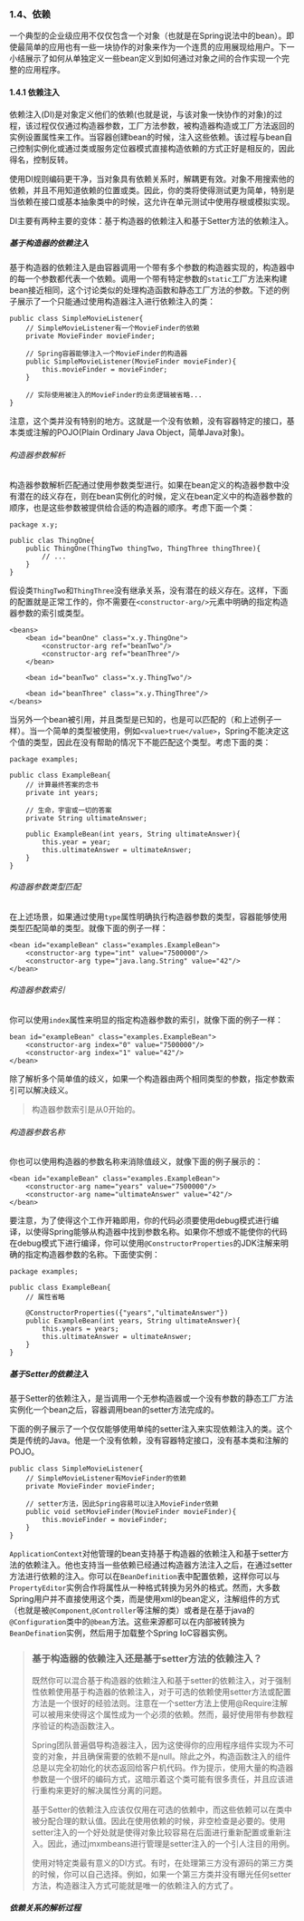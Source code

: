 ### 1.4、依赖

一个典型的企业级应用不仅仅包含一个对象（也就是在Spring说法中的bean）。即使最简单的应用也有一些一块协作的对象来作为一个连贯的应用展现给用户。下一小结展示了如何从单独定义一些bean定义到如何通过对象之间的合作实现一个完整的应用程序。

#### 1.4.1 依赖注入

依赖注入\(DI\)是对象定义他们的依赖\(也就是说，与该对象一快协作的对象\)的过程，该过程仅仅通过构造器参数，工厂方法参数，被构造器构造或工厂方法返回的实例设置属性来工作。当容器创建bean的时候，注入这些依赖。该过程与bean自己控制实例化或通过类或服务定位器模式直接构造依赖的方式正好是相反的，因此得名，控制反转。

使用DI规则编码更干净，当对象具有依赖关系时，解耦更有效。对象不用搜索他的依赖，并且不用知道依赖的位置或类。因此，你的类将使得测试更为简单，特别是当依赖在接口或基本抽象类中的时候，这允许在单元测试中使用存根或模拟实现。

DI主要有两种主要的变体：基于构造器的依赖注入和基于Setter方法的依赖注入。

##### 基于构造器的依赖注入

基于构造器的依赖注入是由容器调用一个带有多个参数的构造器实现的，构造器中的每一个参数都代表一个依赖。调用一个带有特定参数的`static`工厂方法来构建bean接近相同，这个讨论类似的处理构造函数和静态工厂方法的参数。下述的例子展示了一个只能通过使用构造器注入进行依赖注入的类：

```
public class SimpleMovieListener{
    // SimpleMovieListener有一个MovieFinder的依赖
    private MovieFinder movieFinder;

    // Spring容器能够注入一个MovieFinder的构造器
    public SimpleMovieListener(MovieFinder movieFinder){
        this.movieFinder = movieFinder;
    }

    // 实际使用被注入的MovieFinder的业务逻辑被省略...
}
```

注意，这个类并没有特别的地方。这就是一个没有依赖，没有容器特定的接口，基本类或注解的POJO\(Plain Ordinary Java Object，简单Java对象\)。

###### 构造器参数解析

构造器参数解析匹配通过使用参数类型进行。如果在bean定义的构造器参数中没有潜在的歧义存在，则在bean实例化的时候，定义在bean定义中的构造器参数的顺序，也是这些参数被提供给合适的构造器的顺序。考虑下面一个类：

```
package x.y;

public clas ThingOne{
    public ThingOne(ThingTwo thingTwo, ThingThree thingThree){
        // ...
    }
}
```

假设类`ThingTwo`和`ThingThree`没有继承关系，没有潜在的歧义存在。这样，下面的配置就是正常工作的，你不需要在`<constructor-arg/>`元素中明确的指定构造器参数的索引或类型。

```
<beans>
    <bean id="beanOne" class="x.y.ThingOne">
        <constructor-arg ref="beanTwo"/>
        <constructor-arg ref="beanThree"/>
    </bean>

    <bean id="beanTwo" class="x.y.ThingTwo"/>

    <bean id="beanThree" class="x.y.ThingThree"/>
</beans>
```

当另外一个bean被引用，并且类型是已知的，也是可以匹配的（和上述例子一样）。当一个简单的类型被使用，例如`<value>true</value>`，Spring不能决定这个值的类型，因此在没有帮助的情况下不能匹配这个类型。考虑下面的类：

```
package examples;

public class ExampleBean{
    // 计算最终答案的念书
    private int years;

    // 生命，宇宙或一切的答案
    private String ultimateAnswer;

    public ExampleBean(int years, String ultimateAnswer){
        this.year = year;
        this.ultimateAnswer = ultimateAnswer;
    }
}
```

###### 构造器参数类型匹配

在上述场景，如果通过使用`type`属性明确执行构造器参数的类型，容器能够使用类型匹配简单的类型。就像下面的例子一样：

```
<bean id="exampleBean" class="examples.ExampleBean">
    <constructor-arg type="int" value="7500000"/>
    <constructor-arg type="java.lang.String" value="42"/>
</bean>
```

###### 构造器参数索引

你可以使用`index`属性来明显的指定构造器参数的索引，就像下面的例子一样：

```
bean id="exampleBean" class="examples.ExampleBean">
    <constructor-arg index="0" value="7500000"/>
    <constructor-arg index="1" value="42"/>
</bean>
```

除了解析多个简单值的歧义，如果一个构造器由两个相同类型的参数，指定参数索引可以解决歧义。

> 构造器参数索引是从0开始的。

###### 构造器参数名称

你也可以使用构造器的参数名称来消除值歧义，就像下面的例子展示的：

```
<bean id="exampleBean" class="examples.ExampleBean">
    <constructor-arg name="years" value="7500000"/>
    <constructor-arg name="ultimateAnswer" value="42"/>
</bean>
```

要注意，为了使得这个工作开箱即用，你的代码必须要使用debug模式进行编译，以使得Spring能够从构造器中找到参数名称。如果你不想或不能使你的代码在debug模式下进行编译，你可以使用`@ConstructorProperties`的JDK注解来明确的指定构造器参数的名称。下面使实例：

```
package examples;

public class ExampleBean{
    // 属性省略

    @ConstructorProperties({"years","ultimateAnswer"})
    public ExampleBean(int years, String ultimateAnswer){
        this.years = years;
        this.ultimateAnswer = ultimateAnswer;
    }
}
```

##### 基于Setter的依赖注入

基于Setter的依赖注入，是当调用一个无参构造器或一个没有参数的静态工厂方法实例化一个bean之后，容器调用bean的setter方法完成的。

下面的例子展示了一个仅仅能够使用单纯的setter注入来实现依赖注入的类。这个类是传统的Java。他是一个没有依赖，没有容器特定接口，没有基本类和注解的POJO。

```
public class SimpleMovieListener{
    // SimpleMovieListener有MovieFinder的依赖
    private MovieFinder movieFinder;

    // setter方法，因此Spring容易可以注入MovieFinder依赖
    public void setMovieFinder(MovieFinder movieFinder){
        this.movieFinder = movieFinder;
    }
}
```

`ApplicationContext`对他管理的bean支持基于构造器的依赖注入和基于setter方法的依赖注入。他也支持当一些依赖已经通过构造器方法注入之后，在通过setter方法进行依赖的注入。你可以在`BeanDefinition`表中配置依赖，这样你可以与`PropertyEditor`实例合作将属性从一种格式转换为另外的格式。然而，大多数Spring用户并不直接使用这个类，而是使用xml的bean定义，注解组件的方式（也就是被`@Component`,`@Controller`等注解的类）或者是在基于java的`@Configuration`类中的`@bean`方法。这些来源都可以在内部被转换为`BeanDefination`实例，然后用于加载整个Spring IoC容器实例。

> ### **基于构造器的依赖注入还是基于setter方法的依赖注入？**
>
> 既然你可以混合基于构造器的依赖注入和基于setter的依赖注入，对于强制性依赖使用基于构造器的依赖注入，对于可选的依赖使用setter方法或配置方法是一个很好的经验法则。注意在一个setter方法上使用@Require注解可以被用来使得这个属性成为一个必须的依赖。然而，最好使用带有参数程序验证的构造函数注入。
>
> Spring团队普遍倡导构造器注入，因为这使得你的应用程序组件实现为不可变的对象，并且确保需要的依赖不是null。除此之外，构造函数注入的组件总是以完全初始化的状态返回给客户机代码。作为提示，使用大量的构造器参数是一个很坏的编码方式，这暗示着这个类可能有很多责任，并且应该进行重构来更好的解决属性分离的问题。
>
> 基于Setter的依赖注入应该仅仅用在可选的依赖中，而这些依赖可以在类中被分配合理的默认值。因此在使用依赖的时候，非空检查是必要的。使用setter注入的一个好处就是使得对象比较容易在后面进行重新配置或重新注入。因此，通过jmxmbeans进行管理是setter注入的一个引人注目的用例。
>
> 使用对特定类最有意义的DI方式。有时，在处理第三方没有源码的第三方类的时候，你可以自己选择。例如，如果一个第三方类并没有曝光任何setter方法，构造器注入方式可能就是唯一的依赖注入的方式了。

##### 依赖关系的解析过程



